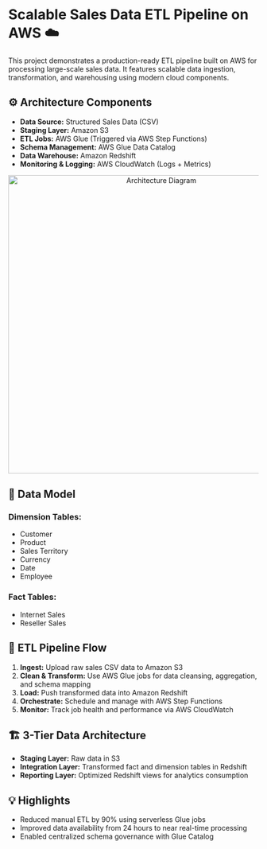 # Scalable Sales Data ETL Pipeline on AWS ☁️

This project demonstrates a production-ready ETL pipeline built on AWS for processing large-scale sales data. It features scalable data ingestion, transformation, and warehousing using modern cloud components.

## ⚙️ Architecture Components

- **Data Source:** Structured Sales Data (CSV)
- **Staging Layer:** Amazon S3
- **ETL Jobs:** AWS Glue (Triggered via AWS Step Functions)
- **Schema Management:** AWS Glue Data Catalog
- **Data Warehouse:** Amazon Redshift
- **Monitoring & Logging:** AWS CloudWatch (Logs + Metrics)

<p align="center">
  <img src="![Image](https://github.com/user-attachments/assets/e9353ae7-7dbf-4c8c-abdf-9cbb77fb4e0b)" alt="Architecture Diagram" width="600"/>
</p>

## 📐 Data Model

### Dimension Tables:
- Customer
- Product
- Sales Territory
- Currency
- Date
- Employee

### Fact Tables:
- Internet Sales
- Reseller Sales

## 🔄 ETL Pipeline Flow

1. **Ingest:** Upload raw sales CSV data to Amazon S3
2. **Clean & Transform:** Use AWS Glue jobs for data cleansing, aggregation, and schema mapping
3. **Load:** Push transformed data into Amazon Redshift
4. **Orchestrate:** Schedule and manage with AWS Step Functions
5. **Monitor:** Track job health and performance via AWS CloudWatch

## 🏗️ 3-Tier Data Architecture

- **Staging Layer:** Raw data in S3
- **Integration Layer:** Transformed fact and dimension tables in Redshift
- **Reporting Layer:** Optimized Redshift views for analytics consumption

## 💡 Highlights

- Reduced manual ETL by 90% using serverless Glue jobs
- Improved data availability from 24 hours to near real-time processing
- Enabled centralized schema governance with Glue Catalog
